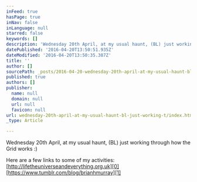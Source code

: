 ```yaml
---
inFeed: true
hasPage: true
inNav: false
inLanguage: null
starred: false
keywords: []
description: 'Wednesday 20th April, at my usual haunt, (BL) just working through how the Grid works :)'
datePublished: '2016-04-20T13:50:51.935Z'
dateModified: '2016-04-20T13:50:35.387Z'
title: ''
author: []
sourcePath: _posts/2016-04-20-wednesday-20th-april-at-my-usual-haunt-bl-just-working-t.md
published: true
authors: []
publisher:
  name: null
  domain: null
  url: null
  favicon: null
url: wednesday-20th-april-at-my-usual-haunt-bl-just-working-t/index.html
_type: Article

---
```

Wednesday 20th April, at my usual haunt, (BL) just working through how the Grid works :)

Here are a few links to some of my activities: [http://lifetheuniverseandeverything.org.uk][0][https://www.tumblr.com/blog/brianhmurray][1]

  


[0]: http://lifetheuniverseandeverything.org.uk/
[1]: https://www.tumblr.com/blog/brianhmurray